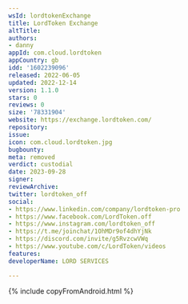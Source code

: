 ```yaml
---
wsId: lordtokenExchange
title: LordToken Exchange
altTitle: 
authors:
- danny
appId: com.cloud.lordtoken
appCountry: gb
idd: '1602239096'
released: 2022-06-05
updated: 2022-12-14
version: 1.1.0
stars: 0
reviews: 0
size: '78331904'
website: https://exchange.lordtoken.com/
repository: 
issue: 
icon: com.cloud.lordtoken.jpg
bugbounty: 
meta: removed
verdict: custodial
date: 2023-09-28
signer: 
reviewArchive: 
twitter: lordtoken_off
social:
- https://www.linkedin.com/company/lordtoken-pro
- https://www.facebook.com/LordToken.off
- https://www.instagram.com/lordtoken_off
- https://t.me/joinchat/1OhMDr9of4dhYjNk
- https://discord.com/invite/g5RvzcwVWq
- https://www.youtube.com/c/LordToken/videos
features: 
developerName: LORD SERVICES

---
```


{% include copyFromAndroid.html %}
